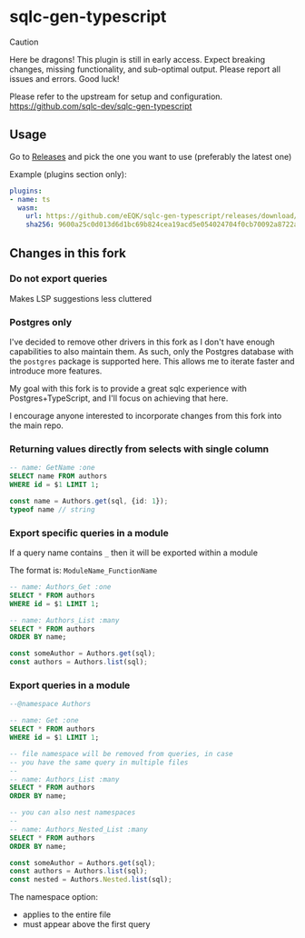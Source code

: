 # sqlc-gen-typescript

> [!CAUTION]
> Here be dragons! This plugin is still in early access. Expect breaking changes, missing functionality, and sub-optimal output. Please report all issues and errors. Good luck!

Please refer to the upstream for setup and configuration. https://github.com/sqlc-dev/sqlc-gen-typescript

## Usage

Go to [Releases](https://github.com/eEQK/sqlc-gen-typescript/releases) and pick the one you want to use (preferably the latest one)

Example (plugins section only):
```yml
plugins:
- name: ts
  wasm:
    url: https://github.com/eEQK/sqlc-gen-typescript/releases/download/v20241222.095711_4e4caaa/sqlc-gen-typescript_dev.wasm
    sha256: 9600a25c0d013d6d1bc69b824cea19acd5e054024704f0cb70092a8722a2b9a1
```

## Changes in this fork

### Do not export queries
Makes LSP suggestions less cluttered

### Postgres only
I've decided to remove other drivers in this fork as I don't have enough capabilities
to also maintain them. As such, only the Postgres database with the `postgres` package is supported
here. This allows me to iterate faster and introduce more features.

My goal with this fork is to provide a great sqlc experience with Postgres+TypeScript,
and I'll focus on achieving that here.

I encourage anyone interested to incorporate changes from this fork into the main repo.

### Returning values directly from selects with single column
```sql
-- name: GetName :one
SELECT name FROM authors
WHERE id = $1 LIMIT 1;
```

```typescript
const name = Authors.get(sql, {id: 1});
typeof name // string
```

### Export specific queries in a module
If a query name contains `_` then it will be exported within a module

The format is: `ModuleName_FunctionName`

```sql
-- name: Authors_Get :one
SELECT * FROM authors
WHERE id = $1 LIMIT 1;

-- name: Authors_List :many
SELECT * FROM authors
ORDER BY name;
```

```typescript
const someAuthor = Authors.get(sql);
const authors = Authors.list(sql);
```

### Export queries in a module

```sql
--@namespace Authors

-- name: Get :one
SELECT * FROM authors
WHERE id = $1 LIMIT 1;

-- file namespace will be removed from queries, in case
-- you have the same query in multiple files
--
-- name: Authors_List :many
SELECT * FROM authors
ORDER BY name;

-- you can also nest namespaces
--
-- name: Authors_Nested_List :many
SELECT * FROM authors
ORDER BY name;
```

```typescript
const someAuthor = Authors.get(sql);
const authors = Authors.list(sql);
const nested = Authors.Nested.list(sql);
```

The namespace option:
* applies to the entire file
* must appear above the first query
